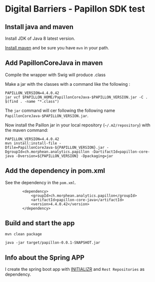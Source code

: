 # Digital Barriers - Papillon SDK test


## Install java and maven
Install JDK of Java 8 latest version.

[Install maven](https://maven.apache.org/install.html#) and be sure you have `mvn` in your path.

## Add PapillonCoreJava in maven

Compile the wrapper with Swig will produce .class

Make a jar with the classes with a command like the following :

``` 
PAPILLON_VERSION=4.4.0.42
jar vcf $PAPILLON_HOME/PapillonCoreJava-$PAPILLON_VERSION.jar -C . $(find . -name "*.class")
```

The `jar` command will cer following the following name `PapillonCoreJava-$PAPILLON_VERSION.jar`.

Now install the Paillon jar in your local repository (`~/.m2/repository`) with the maven command:

```
PAPILLON_VERSION=4.4.0.42
mvn install:install-file -Dfile=PapillonCoreJava-${PAPILLON_VERSION}.jar -DgroupId=ch.morphean.analytics.papillon -DartifactId=papillon-core-java -Dversion=${PAPILLON_VERSION} -Dpackaging=jar

```

## Add the dependency in pom.xml

See the dependency in the `pom.xml`.

```
		<dependency>
			<groupId>ch.morphean.analytics.papillon</groupId>
			<artifactId>papillon-core-java</artifactId>
			<version>4.4.0.42</version>
		</dependency>
```


## Build and start the app


```
mvn clean package

java -jar target/papillon-0.0.1-SNAPSHOT.jar 
```


## Info about the Spring APP
I create the spring boot app with [INITIALIZR](https://start.spring.io) and `Rest Repositories` as dependency.

